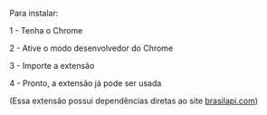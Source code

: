 Para instalar:

1 - Tenha o Chrome

2 - Ative o modo desenvolvedor do Chrome

3 - Importe a extensão

4 - Pronto, a extensão já pode ser usada

(Essa extensão possui dependências diretas ao site [brasilapi.com](https://brasilapi.com.br/))
